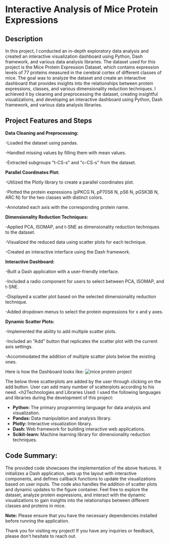 <h1>Interactive Analysis of Mice Protein Expressions</h1>

<h2>Description</h2>
In this project, I conducted an in-depth exploratory data analysis and created an interactive visualization dashboard using Python, Dash framework, and various data analysis libraries. The dataset used for this project is the Mice Protein Expression Dataset, which contains expression levels of 77 proteins measured in the cerebral cortex of different classes of mice. The goal was to analyze the dataset and create an interactive dashboard that provides insights into the relationships between protein expressions, classes, and various dimensionality reduction techniques. I achieved it by cleaning and preprocessing the dataset, creating insightful visualizations, and developing an interactive dashboard using Python, Dash framework, and various data analysis libraries.
<br />


<h2>Project Features and Steps</h2>

<b>Data Cleaning and Preprocessing: </b> 

-Loaded the dataset using pandas.

-Handled missing values by filling them with mean values.

-Extracted subgroups "t-CS-s" and "c-CS-s" from the dataset.

<b>Parallel Coordinates Plot: </b>

-Utilized the Plotly library to create a parallel coordinates plot.

-Plotted the protein expressions (pPKCG N, pP70S6 N, pS6 N, pGSK3B N, ARC N) for the two classes with distinct colors.

-Annotated each axis with the corresponding protein name.

<b>Dimensionality Reduction Techniques: </b>

-Applied PCA, ISOMAP, and t-SNE as dimensionality reduction techniques to the dataset.

-Visualized the reduced data using scatter plots for each technique.

-Created an interactive interface using the Dash framework.

<b>Interactive Dashboard: </b>

-Built a Dash application with a user-friendly interface.

-Included a radio component for users to select between PCA, ISOMAP, and t-SNE.

-Displayed a scatter plot based on the selected dimensionality reduction technique.

-Added dropdown menus to select the protein expressions for x and y axes.


<b>Dynamic Scatter Plots: </b>

-Implemented the ability to add multiple scatter plots.

-Included an "Add" button that replicates the scatter plot with the current axis settings.

-Accommodated the addition of multiple scatter plots below the existing ones.


Here is how the Dashboard looks like:
![mice protein project](https://github.com/MadniAbdulWahab/InteractiveAnalysisofMiceProteinExpressions/assets/105889425/105f8a52-3c9b-4dd3-9885-2260905ee8c5)

The below three scatterplots are added by the user through clicking on the add button. User can add many number of scatterplots according to his need.
<h2Technologies and Libraries Used:</h2>
I used the following languages and libraries during the development of this project: 
- <b>Python: </b>  The primary programming language for data analysis and visualization.
- <b>Pandas: </b> Data manipulation and analysis library.
- <b>Plotly: </b>  Interactive visualization library.
- <b>Dash: </b> Web framework for building interactive web applications.
- <b>Scikit-learn: </b> Machine learning library for dimensionality reduction techniques.

<h2>Code Summary: </h2>
The provided code showcases the implementation of the above features. It initializes a Dash application, sets up the layout with interactive components, and defines callback functions to update the visualizations based on user inputs. The code also handles the addition of scatter plots and dynamic updates to the figure container.
Feel free to explore the dataset, analyze protein expressions, and interact with the dynamic visualizations to gain insights into the relationships between different classes and proteins in mice.

<b>Note:</b>
Please ensure that you have the necessary dependencies installed before running the application.

Thank you for visiting my project! If you have any inquiries or feedback, please don't hesitate to reach out.


<!--
 ```diff
- text in red
+ text in green
! text in orange
# text in gray
@@ text in purple (and bold)@@
```
--!>
